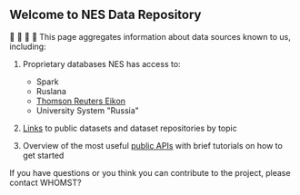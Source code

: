 ## Welcome to NES Data Repository

:robot: :robot: :robot: :robot:
This page aggregates information about data sources known to us, including:

1. Proprietary databases NES has access to:
    * Spark
    * Ruslana
    * [Thomson Reuters Eikon](thomson_reuters.md)
    * University System "Russia"

2. [Links](public_data.md) to public datasets and dataset repositories by topic
3. Overview of the most useful [public APIs](public_api.md) with brief tutorials on how to get started


If you have questions or you think you can contribute to the project, please contact WHOMST?

